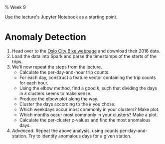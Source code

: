% Week 9

Use the lecture's Jupyter Notebook as a starting point.

# Anomaly Detection

1. Head over to the [Oslo City Bike webpage][ocb] and download their
   2016 data.
2. Load the data into Spark and parse the timestamps of the starts of
   the trips.
3. We'll now repeat the steps from the lecture.
     - Calculate the per-day-and-hour trip counts.
     - For each day, construct a feature vector containing the trip
       counts for each hour.
     - Using the elbow method, find a good $k$, such that dividing
       the days in $k$ clusters seems to make sense.
     - Produce the elbow plot along the way.
     - Cluster the days according to the $k$ you chose.
     - Which weekdays occur most commonly in your clusters? Make plot.
     - Which months occur most commonly in your clusters? Make a plot.
     - Calculate the per-cluster z-values and find the most anomalous
       days.
4. *Advanced*. Repeat the above analysis, using counts
   per-day-and-station. Try to identify anomalous days for a given
   station.


[ocb]: https://developer.oslobysykkel.no/data
